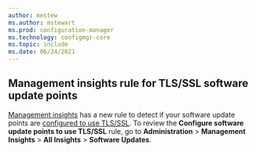```yaml
---
author: mestew
ms.author: mstewart
ms.prod: configuration-manager
ms.technology: configmgr-core
ms.topic: include
ms.date: 06/24/2021
---
```

## <a name="bkmk_sup"></a> Management insights rule for TLS/SSL software update points
<!--7470529-->
[Management insights](../../../../servers/manage/management-insights.md) has a new rule to detect if your software update points are [configured to use TLS/SSL](../../../../../sum/get-started/software-update-point-ssl.md). To review the **Configure software update points to use TLS/SSL** rule, go to **Administration** > **Management Insights** > **All Insights** > **Software Updates**.
